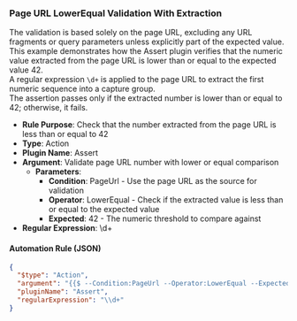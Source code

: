 ### Page URL LowerEqual Validation With Extraction

The validation is based solely on the page URL, excluding any URL fragments or query parameters unless explicitly part of the expected value.  
This example demonstrates how the Assert plugin verifies that the numeric value extracted from the page URL is lower than or equal to the expected value 42.  
A regular expression `\d+` is applied to the page URL to extract the first numeric sequence into a capture group.  
The assertion passes only if the extracted number is lower than or equal to 42; otherwise, it fails.

- **Rule Purpose**: Check that the number extracted from the page URL is less than or equal to 42  
- **Type**: Action  
- **Plugin Name**: Assert  
- **Argument**: Validate page URL number with lower or equal comparison  
  - **Parameters**:  
    - **Condition**: PageUrl - Use the page URL as the source for validation  
    - **Operator**: LowerEqual - Check if the extracted value is less than or equal to the expected value  
    - **Expected**: 42 - The numeric threshold to compare against  
- **Regular Expression**: \d+

#### Automation Rule (JSON)

```json
{
  "$type": "Action",
  "argument": "{{$ --Condition:PageUrl --Operator:LowerEqual --Expected:42}}",
  "pluginName": "Assert",
  "regularExpression": "\\d+"
}
```
